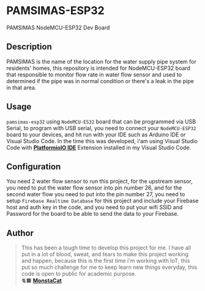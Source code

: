 # PAMSIMAS-ESP32
PAMSIMAS NodeMCU-ESP32 Dev Board

## Description
PAMSIMAS is the name of the location for the water supply pipe system for residents' homes, this repository is intended for NodeMCU-ESP32 board that responsible to monitor flow rate in water flow sensor and used to determined if the pipe was in normal condition or there's a leak in the pipe in that area.

## Usage 
`pamsimas-esp32` using `NodeMCU-ES32` board that can be programmed via USB Serial, to program with USB serial, you need to connect your `NodeMCU-ESP32` board to your devices, and hit run with your IDE such as Arduino IDE or Visual Studio Code. In the time this was developed, i'am using Visual Studio Code with **[PlatformioIO IDE](https://platformio.org/)** Extension installed in my Visual Studio Code.

## Configuration
You need 2 water flow sensor to run this project, for the upstream sensor, you need to put the water flow sensor into pin number 26, and for the second water flow you need to put into the pin number 27, you need to setup `Firebase Realtime Database` for this project and include your Firebase host and auth key in the code, and you need to put your wifi SSID and Password for the board to be able to send the data to your Firebase.

## Author
>This has been a tough time to develop this project for me. I have all put in a lot of blood, sweat, and tears to make this project working and happen, because this is the first time i'm working with IoT, this put so much challenge for me to keep learn new things everyday, this code is open to public for academic purpose.<br>
🐈‍⬛ **[MonstaCat](https://github.com/MonstaCat)**
